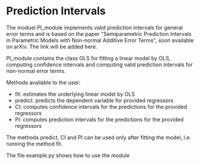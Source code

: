# Prediction Intervals

The moduel PI_module implements valid prediction intervals for general error terms and is based on the paper "Semiparametric Prediction Intervals in Parametric Models with Non-normal Additive Error Terms", soon available on arXiv. The link will be added here.

PI_module contains the class OLS for fitting a linear model by OLS, computing confidence intervals and computing valid prediction intervals for non-normal error terms. 
    
Methods available to the user:
- fit: estimates the underlying linear model by OLS
- predict: predicts the dependent variable for provided regressors
- CI: computes confidence intervals for the predictions for the provided regressors
- PI: computes prediction intervals for the predictions for the provided regressors
    
The methods predict, CI and PI can be used only after fitting the model, i.e. running the method fit.

The file example.py shows how to use the module
